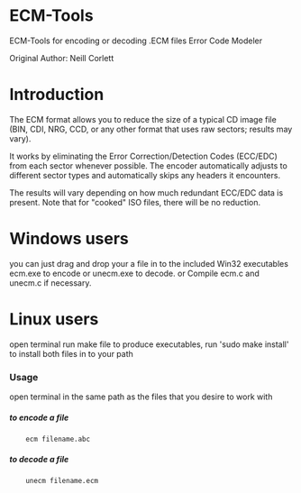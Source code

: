 # ECM-Tools
ECM-Tools for encoding or decoding .ECM files Error Code Modeler

Original Author: Neill Corlett

# Introduction

The ECM format allows you to reduce the size of a typical CD image file
(BIN, CDI, NRG, CCD, or any other format that uses raw sectors; results may
vary).

It works by eliminating the Error Correction/Detection Codes (ECC/EDC) from
each sector whenever possible.  The encoder automatically adjusts to
different sector types and automatically skips any headers it encounters.

The results will vary depending on how much redundant ECC/EDC data is
present.  Note that for "cooked" ISO files, there will be no reduction.

# Windows users
you can just drag and drop your a file in to the included Win32 executables ecm.exe to encode or unecm.exe to decode.
or
Compile ecm.c and unecm.c if necessary.

# Linux users
open terminal run make file to produce executables, run 'sudo make install' to install both files in to your path

### Usage
open terminal in the same path as the files that you desire to work with

##### to encode a file

        ecm filename.abc

##### to decode a file

        unecm filename.ecm
